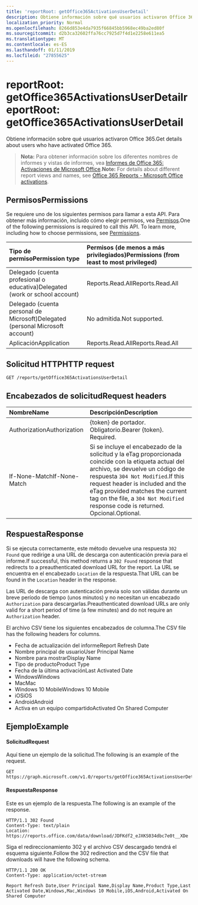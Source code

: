 ```yaml
---
title: 'reportRoot: getOffice365ActivationsUserDetail'
description: Obtiene información sobre qué usuarios activaron Office 365.
localization_priority: Normal
ms.openlocfilehash: 8266d853e4da7935f66845bb5968ec49ba2ed80f
ms.sourcegitcommit: d2b3ca32602ffa76cc7925d7f4d1e2258e611ea5
ms.translationtype: MT
ms.contentlocale: es-ES
ms.lasthandoff: 01/11/2019
ms.locfileid: "27855625"
---
```

# <a name="reportroot-getoffice365activationsuserdetail"></a><span data-ttu-id="7074b-103">reportRoot: getOffice365ActivationsUserDetail</span><span class="sxs-lookup"><span data-stu-id="7074b-103">reportRoot: getOffice365ActivationsUserDetail</span></span>

<span data-ttu-id="7074b-104">Obtiene información sobre qué usuarios activaron Office 365.</span><span class="sxs-lookup"><span data-stu-id="7074b-104">Get details about users who have activated Office 365.</span></span>

> <span data-ttu-id="7074b-105">**Nota:** Para obtener información sobre los diferentes nombres de informes y vistas de informes, vea [Informes de Office 365: Activaciones de Microsoft Office](https://support.office.com/client/Office-activations-87c24ae2-82e0-4d1e-be01-c3bcc3f18c60).</span><span class="sxs-lookup"><span data-stu-id="7074b-105">**Note:** For details about different report views and names, see [Office 365 Reports - Microsoft Office activations](https://support.office.com/client/Office-activations-87c24ae2-82e0-4d1e-be01-c3bcc3f18c60).</span></span>

## <a name="permissions"></a><span data-ttu-id="7074b-106">Permisos</span><span class="sxs-lookup"><span data-stu-id="7074b-106">Permissions</span></span>

<span data-ttu-id="7074b-p101">Se requiere uno de los siguientes permisos para llamar a esta API. Para obtener más información, incluido cómo elegir permisos, vea [Permisos](/graph/permissions-reference).</span><span class="sxs-lookup"><span data-stu-id="7074b-p101">One of the following permissions is required to call this API. To learn more, including how to choose permissions, see [Permissions](/graph/permissions-reference).</span></span>

| <span data-ttu-id="7074b-109">Tipo de permiso</span><span class="sxs-lookup"><span data-stu-id="7074b-109">Permission type</span></span>                        | <span data-ttu-id="7074b-110">Permisos (de menos a más privilegiados)</span><span class="sxs-lookup"><span data-stu-id="7074b-110">Permissions (from least to most privileged)</span></span> |
| :------------------------------------- | :--------------------------------------- |
| <span data-ttu-id="7074b-111">Delegado (cuenta profesional o educativa)</span><span class="sxs-lookup"><span data-stu-id="7074b-111">Delegated (work or school account)</span></span>     | <span data-ttu-id="7074b-112">Reports.Read.All</span><span class="sxs-lookup"><span data-stu-id="7074b-112">Reports.Read.All</span></span>                         |
| <span data-ttu-id="7074b-113">Delegado (cuenta personal de Microsoft)</span><span class="sxs-lookup"><span data-stu-id="7074b-113">Delegated (personal Microsoft account)</span></span> | <span data-ttu-id="7074b-114">No admitida.</span><span class="sxs-lookup"><span data-stu-id="7074b-114">Not supported.</span></span>                           |
| <span data-ttu-id="7074b-115">Aplicación</span><span class="sxs-lookup"><span data-stu-id="7074b-115">Application</span></span>                            | <span data-ttu-id="7074b-116">Reports.Read.All</span><span class="sxs-lookup"><span data-stu-id="7074b-116">Reports.Read.All</span></span>                         |

## <a name="http-request"></a><span data-ttu-id="7074b-117">Solicitud HTTP</span><span class="sxs-lookup"><span data-stu-id="7074b-117">HTTP request</span></span>

<!-- { "blockType": "ignored" } --> 

```http
GET /reports/getOffice365ActivationsUserDetail
```

## <a name="request-headers"></a><span data-ttu-id="7074b-118">Encabezados de solicitud</span><span class="sxs-lookup"><span data-stu-id="7074b-118">Request headers</span></span>

| <span data-ttu-id="7074b-119">Nombre</span><span class="sxs-lookup"><span data-stu-id="7074b-119">Name</span></span>          | <span data-ttu-id="7074b-120">Descripción</span><span class="sxs-lookup"><span data-stu-id="7074b-120">Description</span></span>                              |
| :------------ | :--------------------------------------- |
| <span data-ttu-id="7074b-121">Authorization</span><span class="sxs-lookup"><span data-stu-id="7074b-121">Authorization</span></span> | <span data-ttu-id="7074b-p102">{token} de portador. Obligatorio.</span><span class="sxs-lookup"><span data-stu-id="7074b-p102">Bearer {token}. Required.</span></span>                |
| <span data-ttu-id="7074b-124">If-None-Match</span><span class="sxs-lookup"><span data-stu-id="7074b-124">If-None-Match</span></span> | <span data-ttu-id="7074b-125">Si se incluye el encabezado de la solicitud y la eTag proporcionada coincide con la etiqueta actual del archivo, se devuelve un código de respuesta `304 Not Modified`.</span><span class="sxs-lookup"><span data-stu-id="7074b-125">If this request header is included and the eTag provided matches the current tag on the file, a `304 Not Modified` response code is returned.</span></span> <span data-ttu-id="7074b-126">Opcional.</span><span class="sxs-lookup"><span data-stu-id="7074b-126">Optional.</span></span> |

## <a name="response"></a><span data-ttu-id="7074b-127">Respuesta</span><span class="sxs-lookup"><span data-stu-id="7074b-127">Response</span></span>

<span data-ttu-id="7074b-128">Si se ejecuta correctamente, este método devuelve una respuesta `302 Found` que redirige a una URL de descarga con autenticación previa para el informe.</span><span class="sxs-lookup"><span data-stu-id="7074b-128">If successful, this method returns a `302 Found` response that redirects to a preauthenticated download URL for the report.</span></span> <span data-ttu-id="7074b-129">La URL se encuentra en el encabezado `Location` de la respuesta.</span><span class="sxs-lookup"><span data-stu-id="7074b-129">That URL can be found in the `Location` header in the response.</span></span>

<span data-ttu-id="7074b-130">Las URL de descarga con autenticación previa solo son válidas durante un breve período de tiempo (unos minutos) y no necesitan un encabezado `Authorization` para descargarlas.</span><span class="sxs-lookup"><span data-stu-id="7074b-130">Preauthenticated download URLs are only valid for a short period of time (a few minutes) and do not require an `Authorization` header.</span></span>

<span data-ttu-id="7074b-131">El archivo CSV tiene los siguientes encabezados de columna.</span><span class="sxs-lookup"><span data-stu-id="7074b-131">The CSV file has the following headers for columns.</span></span>

- <span data-ttu-id="7074b-132">Fecha de actualización del informe</span><span class="sxs-lookup"><span data-stu-id="7074b-132">Report Refresh Date</span></span>
- <span data-ttu-id="7074b-133">Nombre principal de usuario</span><span class="sxs-lookup"><span data-stu-id="7074b-133">User Principal Name</span></span>
- <span data-ttu-id="7074b-134">Nombre para mostrar</span><span class="sxs-lookup"><span data-stu-id="7074b-134">Display Name</span></span>
- <span data-ttu-id="7074b-135">Tipo de producto</span><span class="sxs-lookup"><span data-stu-id="7074b-135">Product Type</span></span>
- <span data-ttu-id="7074b-136">Fecha de la última activación</span><span class="sxs-lookup"><span data-stu-id="7074b-136">Last Activated Date</span></span>
- <span data-ttu-id="7074b-137">Windows</span><span class="sxs-lookup"><span data-stu-id="7074b-137">Windows</span></span>
- <span data-ttu-id="7074b-138">Mac</span><span class="sxs-lookup"><span data-stu-id="7074b-138">Mac</span></span>
- <span data-ttu-id="7074b-139">Windows 10 Mobile</span><span class="sxs-lookup"><span data-stu-id="7074b-139">Windows 10 Mobile</span></span>
- <span data-ttu-id="7074b-140">iOS</span><span class="sxs-lookup"><span data-stu-id="7074b-140">iOS</span></span>
- <span data-ttu-id="7074b-141">Android</span><span class="sxs-lookup"><span data-stu-id="7074b-141">Android</span></span>
- <span data-ttu-id="7074b-142">Activa en un equipo compartido</span><span class="sxs-lookup"><span data-stu-id="7074b-142">Activated On Shared Computer</span></span>

## <a name="example"></a><span data-ttu-id="7074b-143">Ejemplo</span><span class="sxs-lookup"><span data-stu-id="7074b-143">Example</span></span>

#### <a name="request"></a><span data-ttu-id="7074b-144">Solicitud</span><span class="sxs-lookup"><span data-stu-id="7074b-144">Request</span></span>

<span data-ttu-id="7074b-145">Aquí tiene un ejemplo de la solicitud.</span><span class="sxs-lookup"><span data-stu-id="7074b-145">The following is an example of the request.</span></span>

<!--{
  "blockType": "request",
  "isComposable": true,
  "name": "reportroot_getoffice365activationsuserdetail"
}-->

```http
GET https://graph.microsoft.com/v1.0/reports/getOffice365ActivationsUserDetail
```

#### <a name="response"></a><span data-ttu-id="7074b-146">Respuesta</span><span class="sxs-lookup"><span data-stu-id="7074b-146">Response</span></span>

<span data-ttu-id="7074b-147">Este es un ejemplo de la respuesta.</span><span class="sxs-lookup"><span data-stu-id="7074b-147">The following is an example of the response.</span></span>

<!-- {
  "blockType": "response",
  "truncated": true,
  "@odata.type": "microsoft.graph.report"
} -->

```http
HTTP/1.1 302 Found
Content-Type: text/plain
Location: https://reports.office.com/data/download/JDFKdf2_eJXKS034dbc7e0t__XDe
```

<span data-ttu-id="7074b-148">Siga el redireccionamiento 302 y el archivo CSV descargado tendrá el esquema siguiente.</span><span class="sxs-lookup"><span data-stu-id="7074b-148">Follow the 302 redirection and the CSV file that downloads will have the following schema.</span></span>

<!-- { "blockType": "ignored" } --> 

```http
HTTP/1.1 200 OK
Content-Type: application/octet-stream

Report Refresh Date,User Principal Name,Display Name,Product Type,Last Activated Date,Windows,Mac,Windows 10 Mobile,iOS,Android,Activated On Shared Computer
```
